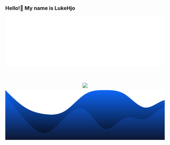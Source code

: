 ### Hello!👋 My name is LukeHjo

<div align="center">
  <img src="./assets/wave.svg">
</div>


<h1 allign="center"

<div align="center">
  <img src="https://lanyard.cnrad.dev/api/1039586210420629714?hideStatus=true&hideTimestamp=true&idleMessage=Hello!%20I'm%20luke-beep.%20A%20software%20engineer%20from%20Sweden.&borderRadius=22px)" />
  </div


<div align="center">
  <img src="./assets/blob.svg"> 
</div>